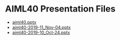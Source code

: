 <!--
This is a machine generated file, and should not be edited, as it will be overwritten with future updates.
-->

# AIML40 Presentation Files

- [aiml40.pptx](http://cdn.tailwindtraders.com/assets/aiml/aiml40/aiml40.pptx)
- [aiml40-2019-11_Nov-04.pptx](http://cdn.tailwindtraders.com/assets/aiml/aiml40/aiml40-2019-11_Nov-04.pptx)
- [aiml40-2019-10_Oct-24.pptx](http://cdn.tailwindtraders.com/assets/aiml/aiml40/aiml40-2019-10_Oct-24.pptx)


